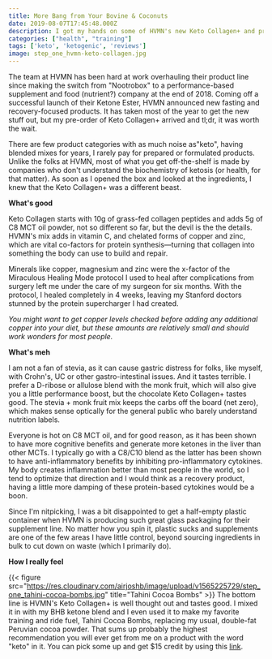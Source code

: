 ```yaml
---
title: More Bang from Your Bovine & Coconuts
date: 2019-08-07T17:45:48.000Z
description: I got my hands on some of HVMN's new Keto Collagen+ and promptly added it into my mix.
categories: ["health", "training"]
tags: ['keto', 'ketogenic', 'reviews']
image: step_one_hvmn-keto-collagen.jpg
---
```

The team at HVMN has been hard at work overhauling their product line since making the switch from "Nootrobox" to a performance-based supplement and food (nutrient?) company at the end of 2018. Coming off a successful launch of their Ketone Ester, HVMN announced new fasting and recovery-focused products. It has taken most of the year to get the new stuff out, but my pre-order of Keto Collagen+ arrived and tl;dr, it was worth the wait.

There are few product categories with as much noise as"keto", having blended mixes for years, I rarely pay for prepared or formulated products. Unlike the folks at HVMN, most of what you get off-the-shelf is made by companies who don't understand the biochemistry of ketosis (or health, for that matter). As soon as I opened the box and looked at the ingredients, I knew that the Keto Collagen+ was a different beast.

**What's good**

Keto Collagen starts with 10g of grass-fed collagen peptides and adds 5g of C8 MCT oil powder, not so different so far, but the devil is the the details. HVMN's mix adds in vitamin C, and chelated forms of copper and zinc, which are vital co-factors for protein synthesis—turning that collagen into something the body can use to build and repair. 

Minerals like copper, magnesium and zinc were the x-factor of the Miraculous Healing Mode protocol I used to heal after complications from surgery left me under the care of my surgeon for six months. With the protocol, I healed completely in 4 weeks, leaving my Stanford doctors stunned by the protein supercharger I had created. 

*You might want to get copper levels checked before adding any additional copper into your diet, but these amounts are relatively small and should work wonders for most people.*

**What's meh**

I am not a fan of stevia, as it can cause gastric distress for folks, like myself, with Crohn's, UC or other gastro-intestinal issues. And it tastes terrible. I prefer a D-ribose or allulose blend with the monk fruit, which will also give you a little performance boost, but the chocolate Keto Collagen+ tastes good. The stevia + monk fruit mix keeps the carbs off the board (net zero), which makes sense optically for the general public who barely understand nutrition labels.

Everyone is hot on C8 MCT oil, and for good reason, as it has been shown to have more cognitive benefits and generate more ketones in the liver than other MCTs. I typically go with a C8/C10 blend as the latter has been shown to have anti-inflammatory benefits by inhibiting pro-inflammatory cytokines. My body creates inflammation better than most people in the world, so I tend to optimize that direction and I would think as a recovery product, having a little more damping of these protein-based cytokines would be a boon.

Since I'm nitpicking, I was a bit disappointed to get a half-empty plastic container when HVMN is producing such great glass packaging for their supplement line. No matter how you spin it, plastic sucks and supplements are one of the few areas I have little control, beyond sourcing ingredients in bulk to cut down on waste (which I primarily do).

**How I really feel**

{{< figure src="https://res.cloudinary.com/airjoshb/image/upload/v1565225729/step_one_tahini-cocoa-bombs.jpg" title="Tahini Cocoa Bombs" >}}
The bottom line is HVMN's Keto Collagen+ is well thought out and tastes good. I mixed it in with my BHB ketone blend and I even used it to make my favorite training and ride fuel, Tahini Cocoa Bombs, replacing my usual, double-fat Peruvian cocoa powder. That sums up probably the highest recommendation you will ever get from me on a product with the word "keto" in it. You can pick some up and get $15 credit by using this [link](https://hvmn.com/keto-collagen-plus/?r=kzbhpeln).